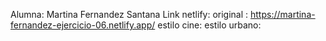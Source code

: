 Alumna: Martina Fernandez Santana
Link netlify:
original : https://martina-fernandez-ejercicio-06.netlify.app/
estilo cine:
estilo urbano:
